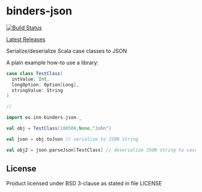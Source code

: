 # binders-json

[![Build Status](https://travis-ci.org/InnovaCo/binders-json.svg?branch=master)](https://travis-ci.org/InnovaCo/binders-json)

[ Latest Releases ](https://oss.sonatype.org/#nexus-search;gav~eu.inn~binders-json_*~~~)

Serialize/deserialize Scala case classes to JSON

A plain example how-to use a library:
```scala
case class TestClass(
  intValue: Int,
  longOption: Option[Long],
  stringValue: String
)

//

import eu.inn.binders.json._

val obj = TestClass(100500,None,"John")

val json = obj.toJson // serialize to JSON string

val obj2 = json.parseJson[TestClass] // deserialize JSON string to case class
```


## License

Product licensed under BSD 3-clause as stated in file LICENSE
